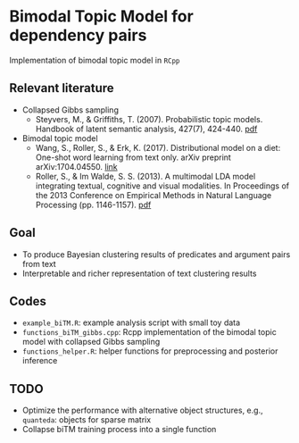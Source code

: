# Bimodal Topic Model for dependency pairs
Implementation of bimodal topic model in `RCpp`

## Relevant literature
- Collapsed Gibbs sampling
    - Steyvers, M., & Griffiths, T. (2007). Probabilistic topic models. Handbook of latent semantic analysis, 427(7), 424-440. [pdf](http://173.236.226.255/tom/papers/SteyversGriffiths.pdf)
- Bimodal topic model
    - Wang, S., Roller, S., & Erk, K. (2017). Distributional model on a diet: One-shot word learning from text only. arXiv preprint arXiv:1704.04550. [link](https://arxiv.org/abs/1704.04550)
    - Roller, S., & Im Walde, S. S. (2013). A multimodal LDA model integrating textual, cognitive and visual modalities. In Proceedings of the 2013 Conference on Empirical Methods in Natural Language Processing (pp. 1146-1157). [pdf](http://www.aclweb.org/anthology/D13-1115)

## Goal
- To produce Bayesian clustering results of predicates and argument pairs from text
- Interpretable and richer representation of text clustering results

## Codes
- `example_biTM.R`: example analysis script with small toy data
- `functions_biTM_gibbs.cpp`: Rcpp implementation of the bimodal topic model with collapsed Gibbs sampling
- `functions_helper.R`: helper functions for preprocessing and posterior inference

## TODO
- Optimize the performance with alternative object structures, e.g., `quanteda`: objects for sparse matrix
- Collapse biTM training process into a single function
